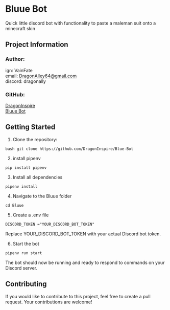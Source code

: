 # Bluue Bot

Quick little discord bot with functionality to paste a maleman suit onto a minecraft skin

## Project Information

### **Author**:
ign: VainFate\
email: DragonAlley64@gmail.com\
discord: dragonally

### **GitHub**:
[DragonInspire](https://github.com/DragonInspire)\
[Bluue Bot](https://github.com/DragonInspire/Bluue-Bot)

## Getting Started 
1. Clone the repository: 
~~~
bash git clone https://github.com/DragonInspire/Blue-Bot
~~~

2. install pipenv
~~~
pip install pipenv
~~~

3. Install all dependencies
~~~
pipenv install
~~~

4. Navigate to the Bluue folder
~~~
cd Bluue
~~~

5. Create a .env file
~~~
DISCORD_TOKEN ="YOUR_DISCORD_BOT_TOKEN"
~~~
Replace YOUR_DISCORD_BOT_TOKEN with your actual Discord bot token.

6. Start the bot
~~~
pipenv run start
~~~

The bot should now be running and ready to respond to commands on your Discord server.

## Contributing

If you would like to contribute to this project, feel free to create a pull request. Your contributions are welcome!